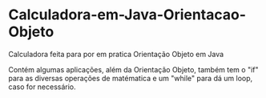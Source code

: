 # Calculadora-em-Java-Orientacao-Objeto
Calculadora feita para por em pratica Orientação Objeto em Java

Contém algumas aplicações, além da Orientação Objeto, também tem o "if" para as diversas operações de matématica e um "while" para dá um loop, caso for necessário.
